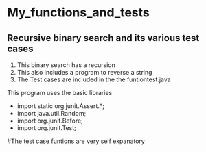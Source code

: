 # My_functions_and_tests
Recursive binary search and its various test cases
--------------------------------------------------
<ol>
<li>This binary search has a recursion</li>
<li>This also includes a program to reverse a string</li>
<li>The Test cases are included in the the funtiontest.java </li>
</ol>
<p>This program uses the basic libraries </p>
<ul>
<li>import static org.junit.Assert.*;</li>
<li>import java.util.Random;</li>
<li>import org.junit.Before;</li>
<li>import org.junit.Test;</li>
</ul>
#The test case funtions are very self expanatory
